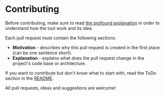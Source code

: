 # Contributing

Before contributing, make sure to read [the profound explanation](./docs/tool-profound-explanation.md) in order to understand how the tool work and its idea.

Each pull request must contain the following sections:

- **Motivation** - describes why this pull request is created in the first place (can be one sentence short).
- **Explanation** - explains what does the pull request change in the project's code base or architecture.

If you want to contribute but don't know what to start with, read the ToDo section in the [README](README.md).

All pull requests, ideas and suggestions are welcome!
